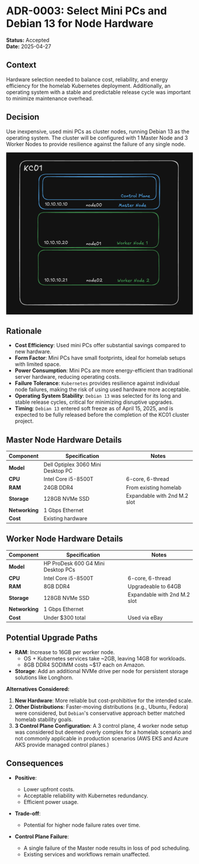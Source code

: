 # ADR-0003: Select Mini PCs and Debian 13 for Node Hardware

**Status:** Accepted  
**Date:** 2025-04-27

## Context

Hardware selection needed to balance cost, reliability, and energy efficiency for the homelab Kubernetes deployment. Additionally, an operating system with a stable and predictable release cycle was important to minimize maintenance overhead.

## Decision

Use inexpensive, used mini PCs as cluster nodes, running Debian 13 as the operating system. The cluster will be configured with 1 Master Node and 3 Worker Nodes to provide resilience against the failure of any single node.

<img src="./diagrams/0003_cluster_diagram.png" alt="KC01 Cluster Diagram" width="600"/>

## Rationale

- **Cost Efficiency**: Used mini PCs offer substantial savings compared to new hardware.
- **Form Factor**: Mini PCs have small footprints, ideal for homelab setups with limited space.
- **Power Consumption**: Mini PCs are more energy-efficient than traditional server hardware, reducing operating costs.
- **Failure Tolerance**: `Kubernetes` provides resilience against individual node failures, making the risk of using used hardware more acceptable.
- **Operating System Stability**: `Debian 13` was selected for its long and stable release cycles, critical for minimizing disruptive upgrades.
- **Timing**: `Debian 13` entered soft freeze as of April 15, 2025, and is expected to be fully released before the completion of the KC01 cluster project.

## Master Node Hardware Details

| Component       | Specification                         | Notes                        |
|-----------------|---------------------------------------|------------------------------|
| **Model**       | Dell Optiplex 3060 Mini Desktop PC    |                              |
| **CPU**         | Intel Core i5-8500T                   | 6-core, 6-thread             |   
| **RAM**         | 24GB DDR4                             | From existing homelab        |
| **Storage**     | 128GB NVMe SSD                        | Expandable with 2nd M.2 slot |
| **Networking**  | 1 Gbps Ethernet                       |                              |
| **Cost**        | Existing hardware                     |                              |

## Worker Node Hardware Details

| Component       | Specification                         | Notes                        |
|-----------------|---------------------------------------|------------------------------|
| **Model**       | HP ProDesk 600 G4 Mini Desktop PCs    |                              |
| **CPU**         | Intel Core i5-8500T                   | 6-core, 6-thread             |   
| **RAM**         | 8GB DDR4                              | Upgradeable to 64GB          |
| **Storage**     | 128GB NVMe SSD                        | Expandable with 2nd M.2 slot |
| **Networking**  | 1 Gbps Ethernet                       |                              |
| **Cost**        | Under $300 total                      | Used via eBay                |

## Potential Upgrade Paths

- **RAM**: Increase to 16GB per worker node.  
  - OS + Kubernetes services take ~2GB, leaving 14GB for workloads.  
  - 8GB DDR4 SODIMM costs ~$17 each on Amazon.
- **Storage**: Add an additional NVMe drive per node for persistent storage solutions like Longhorn.

**Alternatives Considered:**
1. **New Hardware**: More reliable but cost-prohibitive for the intended scale.
2. **Other Distributions**: Faster-moving distributions (e.g., Ubuntu, Fedora) were considered, but `Debian`'s conservative approach better matched homelab stability goals.
3. **3 Control Plane Configuration**: A 3 control plane, 4 worker node setup was considered but deemed overly complex for a homelab scenario and not commonly applicable in production scenarios (AWS EKS and Azure AKS provide managed control planes.)

## Consequences
- **Positive**:  
  - Lower upfront costs.  
  - Acceptable reliability with Kubernetes redundancy.  
  - Efficient power usage.  

- **Trade-off**:  
  - Potential for higher node failure rates over time.  

- **Control Plane Failure**:  
  - A single failure of the Master node results in loss of pod scheduling.  
  - Existing services and workflows remain unaffected.

